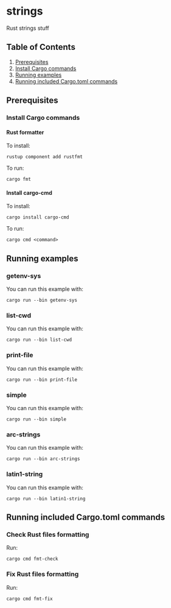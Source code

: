 # strings
Rust strings stuff

## Table of Contents
1. [Prerequisites](#Prerequisites)
2. [Install Cargo commands](#install-cargo-commands)
3. [Running examples](#running-examples)
4. [Running included Cargo.toml commands](#running-included-cargo.toml-commands)
   
## Prerequisites

### Install Cargo commands

#### Rust formatter

To install:
```shell
rustup component add rustfmt
```

To run:
```shell
cargo fmt
```

#### Install cargo-cmd

To install:
```shell
cargo install cargo-cmd
```

To run:
```shell
cargo cmd <command>
```

## Running examples

### getenv-sys
You can run this example with:
```shell
cargo run --bin getenv-sys
```

### list-cwd
You can run this example with:
```shell
cargo run --bin list-cwd
```

### print-file
You can run this example with:
```shell
cargo run --bin print-file
```

### simple
You can run this example with:
```shell
cargo run --bin simple
```

### arc-strings
You can run this example with:
```shell
cargo run --bin arc-strings
```

### latin1-string
You can run this example with:
```shell
cargo run --bin latin1-string
```

## Running included Cargo.toml commands

### Check Rust files formatting

Run:
```shell
cargo cmd fmt-check
```

### Fix Rust files formatting

Run:
```shell
cargo cmd fmt-fix
```
